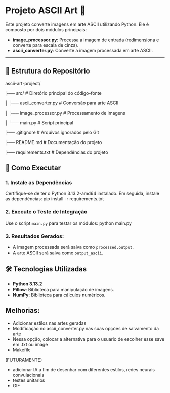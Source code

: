 # Projeto ASCII Art 🎨

Este projeto converte imagens em arte ASCII utilizando Python. Ele é composto por dois módulos principais:

- **image_processor.py**: Processa a imagem de entrada (redimensiona e converte para escala de cinza).
- **ascii_converter.py**: Converte a imagem processada em arte ASCII.

---

## 📂 Estrutura do Repositório

ascii-art-project/

├── src/ # Diretório principal do código-fonte

│ ├── ascii_converter.py # Conversão para arte ASCII

│ ├── image_processor.py # Processamento de imagens

│ └── main.py # Script principal 

├── .gitignore # Arquivos ignorados pelo Git

├── README.md # Documentação do projeto

├── requirements.txt # Dependências do projeto


## 🚀 Como Executar

### 1. Instale as Dependências
Certifique-se de ter o Python 3.13.2-amd64 instalado. Em seguida, instale as dependências:
pip install -r requirements.txt


### 2. Execute o Teste de Integração
Use o script `main.py` para testar os módulos:
python main.py


### 3. Resultados Gerados:
- A imagem processada será salva como `processed.output`.
- A arte ASCII será salva como `output_ascii`.


## 🛠️ Tecnologias Utilizadas

- **Python 3.13.2**
- **Pillow**: Biblioteca para manipulação de imagens.
- **NumPy**: Biblioteca para cálculos numéricos.

## Melhorias:
- Adicionar estilos nas artes geradas
- Modificação no ascii_converter.py nas suas opções de salvamento da arte
- Nessa opção, colocar a alternativa para o usuario de escolher esse save em .txt ou image
- Makefile

 (FUTURAMENTE) 
- adicionar IA a fim de desenhar com diferentes estilos, redes neurais convulacionais
- testes unitarios
- GIF
